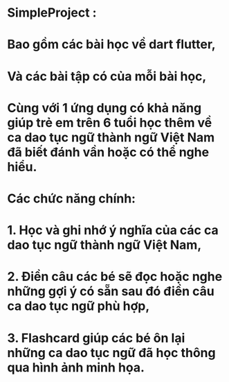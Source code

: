 #   SimpleProject :
# Bao gồm các bài học về dart flutter,
# Và các bài tập có của mỗi bài học,
# Cùng với 1 ứng dụng có khả năng giúp trẻ em trên 6 tuổi học thêm về ca dao tục ngữ thành ngữ Việt Nam đã biết đánh vần hoặc có thể nghe hiểu.
#   Các chức năng chính:
# 1. Học và ghi nhớ ý nghĩa của các ca dao tục ngữ thành ngữ Việt Nam,
# 2. Điền câu các bé sẽ đọc hoặc nghe những gợi ý có sẵn sau đó điền câu ca dao tục ngữ phù hợp,
# 3. Flashcard giúp các bé ôn lại những ca dao tục ngữ đã học thông qua hình ảnh minh họa.


